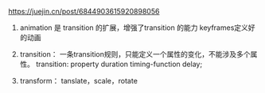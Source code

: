 https://juejin.cn/post/6844903615920898056

1. animation 是 transition 的扩展，增强了transition 的能力
keyframes定义好的动画

2. transition：
一条transition规则，只能定义一个属性的变化，不能涉及多个属性。
transition: property duration timing-function delay;

3. transform： tanslate，scale，rotate